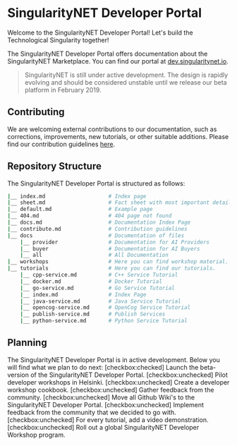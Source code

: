 # SingularityNET Developer Portal

Welcome to the SingularityNET Developer Portal! Let's build the Technological Singularity together!

The SingularityNET Developer Portal offers documentation about the SingularityNET Marketplace. You can find our portal at [dev.singularitynet.io](dev.singularitynet.io).

> SingularityNET is still under active development. The design is rapidly evolving and should be considered unstable until we release our beta platform in February 2019.

## Contributing
We are welcoming external contributions to our documentation, such as corrections, improvements, new tutorials, or other suitable additions. Please find our contribution guidelines [here](dev.singularitynet.io/contribute).

## Repository Structure
The SingularityNET Developer Portal is structured as follows:
```bash
|__ index.md                    # Index page
|__ sheet.md                    # Fact sheet with most important details
|__ default.md                  # Example page
|__ 404.md                      # 404 page not found
|__ docs.md                     # Documentation Index Page
|__ contribute.md               # Contribution guidelines
|__ docs                        # Documentation of files
    |__ provider                # Documentation for AI Providers
    |__ buyer                   # Documentation for AI Buyers
    |__ all                     # All Documentation
|__ workshops                   # Here you can find workshop material.
|__ tutorials                   # Here you can find our tutorials.
    |__ cpp-service.md          # C++ Service Tutorial
    |__ docker.md               # Docker Tutorial
    |__ go-service.md           # Go Service Tutorial
    |__ index.md                # Index Page
    |__ java-service.md         # Java Service Tutorial
    |__ opencog-service.md      # OpenCog Service Tutorial
    |__ publish-service.md      # Publish Services
    |__ python-service.md       # Python Service Tutorial

```

## Planning
The SingularityNET Developer Portal is in active development. Below you will find what we plan to do next:
[checkbox:checked] Launch the beta-version of the SingularityNET Developer Portal.
[checkbox:unchecked] Pilot developer workshops in Helsinki.
[checkbox:unchecked] Create a developer workshop cookbook.
[checkbox:unchecked] Gather feedback from the community.
[checkbox:unchecked] Move all Github Wiki's to the SingularityNET Developer Portal.
[checkbox:unchecked] Implement feedback from the community that we decided to go with.
[checkbox:unchecked] For every tutorial, add a video demonstration.
[checkbox:unchecked] Roll out a global SingularityNET Developer Workshop program. 

